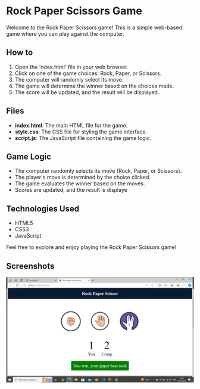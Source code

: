 
# Rock Paper Scissors Game
Welcome to the Rock Paper Scissors game! This is a simple web-based game where you can play against the computer.

## How to 
1. Open the 'ndex.html' file in your web browser.
2. Click on one of the game choices: Rock, Paper, or Scissors.
3. The computer will randomly select its move.
4. The game will determine the winner based on the choices made.
5. The score will be updated, and the result will be displayed.

## Files
- **index.html**: The main HTML file for the game.
- **style.css**: The CSS file for styling the game interface.
- **script.js**: The JavaScript file containing the game logic.
  
## Game Logic
- The computer randomly selects its move (Rock, Paper, or Scissors).
- The player's move is determined by the choice clicked.
- The game evaluates the winner based on the moves.
- Scores are updated, and the result is displaye

## Technologies Used
- HTML5
- CSS3
- JavaScript
  
Feel free to explore and enjoy playing the Rock Paper Scissors game!

## Screenshots
![App Screenshot](Screenshot%20(10).png)

